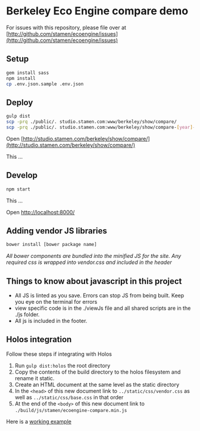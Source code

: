 # Berkeley Eco Engine compare demo

For issues with this repository, please file over at [http://github.com/stamen/ecoengine/issues](http://github.com/stamen/ecoengine/issues)

## Setup

```bash
gem install sass
npm install
cp .env.json.sample .env.json
```

## Deploy

```bash
gulp dist
scp -prq ./public/. studio.stamen.com:www/berkeley/show/compare/
scp -prq ./public/. studio.stamen.com:www/berkeley/show/compare-[year]-[month]-[day]/
```

Open [http://studio.stamen.com/berkeley/show/compare/](http://studio.stamen.com/berkeley/show/compare/)

This ...

## Develop

```bash
npm start
```

This ...

Open [http://localhost:8000/](http://localhost:8000/)

## Adding vendor JS libraries
```bash
bower install [bower package name]
```
_All bower components are bundled into the minified JS for the site. Any required css is wrapped into vendor.css and included in the header_

## Things to know about javascript in this project
   * All JS is linted as you save. Errors can stop JS from being built. Keep you eye on the terminal for errors
   * view specific code is in the ./viewJs file and all shared scripts are in the ./js folder.
   * All js is included in the footer.

## Holos integration
Follow these steps if integrating with Holos
1. Run `gulp dist:holos` the root directory
2. Copy the contents of the build directory to the holos filesystem and rename it static.
3. Create an HTML document at the same level as the static directory
4. In the `<head>` of this new document link to `../static/css/vendor.css` as well as `../static/css/base.css` in that order
5. At the end of the `<body>` of this new document link to `./build/js/stamen/ecoengine-compare.min.js`

Here is a [working example](http://studio.stamen.com/berkeley/show/holos/compare/)
